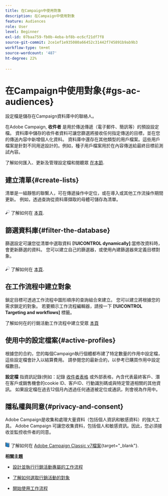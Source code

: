 ```yaml
---
title: 在Campaign中使用對象
description: 在Campaign中使用對象
feature: Audiences
role: User
level: Beginner
exl-id: 07baa759-fb0b-4eba-bf8b-ec6cf21df7f8
source-git-commit: 2ce1ef1e935080a66452c31442f745891b9ab9b3
workflow-type: tm+mt
source-wordcount: '487'
ht-degree: 22%

---
```


# 在Campaign中使用對象{#gs-ac-audiences}

設定檔是儲存在Campaign資料庫中的聯絡人。

在Adobe Campaign, **收件者** 是用於傳送傳遞（電子郵件、簡訊等）的預設設定檔。 資料庫中儲存的收件者資料可讓您篩選將接收任何指定傳送的目標，並在您的傳送內容中新增個人化資料。 資料庫中還存在其他類型的用戶檔案。這些用戶檔案是針對不同用途設計的。例如，種子用戶檔案用於在內容傳送給最終目標前測試內容。

了解如何匯入、更新及管理設定檔和閱聽眾 [在本節](../audiences/gs-audiences.md).

## 建立清單{#create-lists}

清單是一組靜態的聯繫人，可在傳遞操作中定位，或在導入或其他工作流操作期間更新。 例如，透過查詢從資料庫擷取的母體可儲存為清單。

![](../assets/do-not-localize/glass.png) 了解如何在 [本頁](../audiences/create-audiences.md).

## 篩選資料庫{#filter-the-database}

篩選設定可讓您從清單中選取資料 **[!UICONTROL dynamically]**:當修改資料時，會更新篩選的資料。 您可以建立自己的篩選器，或使用內建篩選器來定義目標對象。

![](../assets/do-not-localize/glass.png) 了解如何在 [本頁](../audiences/create-filters.md).

## 在工作流程中建立對象

鎖定目標可透過工作流程中圖形順序的查詢組合來建立。 您可以建立將根據您的需求鎖定的對象。 若要顯示工作流程編輯器，請按一下 **[!UICONTROL Targeting and workflows]** 標籤。

了解如何在的行銷活動工作流程中建立受眾 [本頁](https://experienceleague.adobe.com/docs/campaign/automation/campaign-orchestration/marketing-campaign-target.html?lang=zh-Hant)


## 使用中的設定檔案{#active-profiles}

根據您的合約，您的每個Campaign執行個體都布建了特定數量的作用中設定檔，這些設定檔會計入以結算費用。 請參閱您的最新合約，以參考已購買作用中設定檔數目。

**設定檔** 指資訊記錄(例如：記錄 [收件者表格](../dev/datamodel.md) 或外部表格，內含代表最終客戶、潛在客戶或銷售機會的cookie ID、客戶ID、行動識別碼或與特定管道相關的其他資訊。 如果設定檔在過去12個月內透過任何通道被定位或通訊，則會視為作用中。

<!--
You can monitor the number of active profiles used on your instances directly from Campaign Control Panel. 

![](../assets/do-not-localize/book.png) For more on this, refer to the [Control Panel documentation](https://docs.adobe.com/content/help/en/control-panel/using/performance-monitoring/active-profiles-monitoring.html).
-->

## 隱私權與同意{#privacy-and-consent}

Adobe Campaign是收集和處理大量資料（包括個人資訊和敏感資料）的強大工具。 Adobe Campaign 可讓您收集資料，包括個人和敏感資訊。因此，您必須接收並監控收件者的同意。

![](../assets/do-not-localize/book.png) 了解如何在 [Adobe Campaign Classic v7檔案](https://experienceleague.adobe.com/docs/campaign-classic/using/getting-started/privacy/privacy-and-recommendations.html?lang=zh-Hant){target="_blank"}.

**相關主題**

* [設計並執行行銷活動專屬的工作流程](https://experienceleague.adobe.com/docs/campaign/automation/workflows/introduction/wf-type/campaign-workflows.html)

* [了解如何選取行銷活動的對象](https://experienceleague.adobe.com/docs/campaign/automation/campaign-orchestration/marketing-campaign-target.html?lang=zh-Hant)

* [開始使用工作流程](https://experienceleague.adobe.com/docs/campaign/automation/workflows/introduction/about-workflows.html?lang=zh-Hant)
